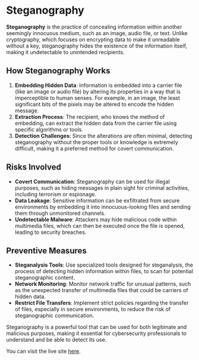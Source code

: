 # Steganography

**Steganography** is the practice of concealing information within another seemingly innocuous medium, such as an image, audio file, or text. Unlike cryptography, which focuses on encrypting data to make it unreadable without a key, steganography hides the existence of the information itself, making it undetectable to unintended recipients.

## How Steganography Works
1. **Embedding Hidden Data**: Information is embedded into a carrier file (like an image or audio file) by altering its properties in a way that is imperceptible to human senses. For example, in an image, the least significant bits of the pixels may be altered to encode the hidden message.
2. **Extraction Process**: The recipient, who knows the method of embedding, can extract the hidden data from the carrier file using specific algorithms or tools.
3. **Detection Challenges**: Since the alterations are often minimal, detecting steganography without the proper tools or knowledge is extremely difficult, making it a preferred method for covert communication.

## Risks Involved
- **Covert Communication**: Steganography can be used for illegal purposes, such as hiding messages in plain sight for criminal activities, including terrorism or espionage.
- **Data Leakage**: Sensitive information can be exfiltrated from secure environments by embedding it into innocuous-looking files and sending them through unmonitored channels.
- **Undetectable Malware**: Attackers may hide malicious code within multimedia files, which can then be executed once the file is opened, leading to security breaches.

## Preventive Measures
- **Steganalysis Tools**: Use specialized tools designed for steganalysis, the process of detecting hidden information within files, to scan for potential steganographic content.
- **Network Monitoring**: Monitor network traffic for unusual patterns, such as the unexpected transfer of multimedia files that could be carriers of hidden data.
- **Restrict File Transfers**: Implement strict policies regarding the transfer of files, especially in secure environments, to reduce the risk of steganographic communication.

Steganography is a powerful tool that can be used for both legitimate and malicious purposes, making it essential for cybersecurity professionals to understand and be able to detect its use.

You can visit the live site [here](https://kalashkundaliyacyber.github.io/steganography/).
